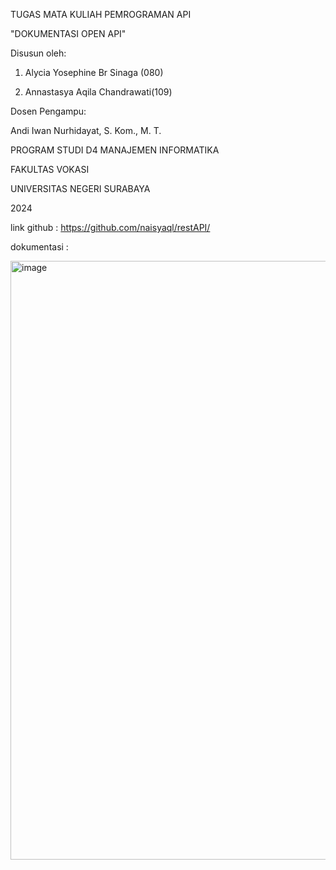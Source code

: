 TUGAS MATA KULIAH PEMROGRAMAN API

"DOKUMENTASI OPEN API"


Disusun oleh:

1. Alycia Yosephine Br Sinaga (080)
   
2. Annastasya Aqila Chandrawati(109)
   
Dosen Pengampu:

Andi Iwan Nurhidayat, S. Kom., M. T.



PROGRAM STUDI D4 MANAJEMEN INFORMATIKA

FAKULTAS VOKASI

UNIVERSITAS NEGERI SURABAYA

2024

 link github : https://github.com/naisyaql/restAPI/

 dokumentasi :

<img width="958" alt="image" src="https://github.com/naisyaql/restAPI/assets/122934277/f2bbad5f-2ab2-4534-bfa7-50b1574994c0">
